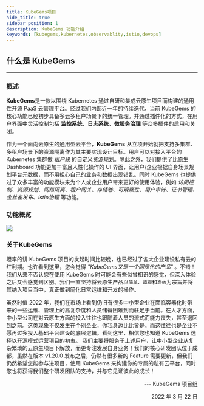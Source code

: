 ```yaml
---
title: KubeGems项目
hide_title: true
sidebar_position: 1
description: KubeGems 功能介绍
keywords: [kubegems,kubernetes,observablity,istio,devops]
---
```


## 什么是 KubeGems

---

### 概述

**KubeGems**是一款以围绕 Kubernetes 通过自研和集成云原生项目而构建的通用性开源 PaaS 云管理平台。经过我们内部近一年的持续迭代，当前 KubeGems 的核心功能已经初步具备多云多租户场景下的统一管理。并通过插件化的方式，在用户界面中灵活控制包括 **监控系统**、**日志系统**、**微服务治理** 等众多插件的启用和关闭。

作为一个面向云原生的通用型云平台，**KubeGems** 从立项开始就把支持多集群、多租户场景下的资源隔离作为其主要实现设计目标。用户可以对接入平台的 Kubernetes 集群做 *租户级* 的自定义资源规划。除此之外，我们提供了比原生 Dashboard 功能更加丰富且人性化操作的 UI 界面，让用户/企业根据自身场景规划平台元数据，而不用担心自己的业务和数据出现错乱。同时 KubeGems 也提供过了众多丰富的功能模块来为个人或企业用户带来更好的使用体验，例如 *访问控制、资源规划、网络隔离、租户网关、存储卷、可观察性、用户审计、证书管理、金丝雀发布、istio治理* 等功能。

### 功能概览

![](./assets/kubegems.jpg)

### 关于KubeGems

坦率的讲 KubeGems 项目的发起时间比较晚，也已经过了各大企业建设私有云的红利期。也许看到这里，您会觉得 *"KubeGems又是一个同质化的产品"* 。不错！ 我们从来不否认您在使用 KubeGems 时可能会有些似曾相识的感觉，但深入体验之后又会感觉到区别。我们一直坚持将云原生产品以`简单`、`直观`和`高效`为宗旨并将其纳入项目当中，真正做到简化日常运维和开发的操作。

虽然时值 2022 年，我们在市场上看到仍旧有很多中小型企业在面临容器化时带来的一些运维、管理上的高复杂度和人员储备困难到而驻足于当前。在人才方面，中小型公司在对云原生方面的投入往往也跟随着人员的流式而能力丧失，甚至退回到之前。这类现象不仅发生在个别企业，你我身边比比皆是。而这往往也是企业不愿再过多投入基础平台建设的底层逻辑。看到这里，相信您也知道 KubeGems 选择以开源模式运营项目的初衷。 我们主要将服务于上述用户，让中小型企业从复杂繁琐的云原生项目下解放，而更专注发展自身业务！我们的核心研发团队位于成都，虽然在版本 v1.20.0 发布之后，仍然有很多新的 Feature 需要更新，但我们仍然希望您能参与进项目，使用 KubeGems 来构建你的专属的私有云平台，同时您也将获得我们整个研发团队的支持，并与它见证彼此的成长！
<p align="right"> --- KubeGems 项目组</p>
<p align="right">2022 年 3 月 22 日</p>